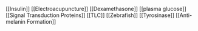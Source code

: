 [[Insulin]]
[[Electroacupuncture]]
[[Dexamethasone]]
[[plasma glucose]]
[[Signal Transduction Proteins]]
[[TLC]]
[[Zebrafish]]
[[Tyrosinase]]
[[Anti-melanin Formation]]

